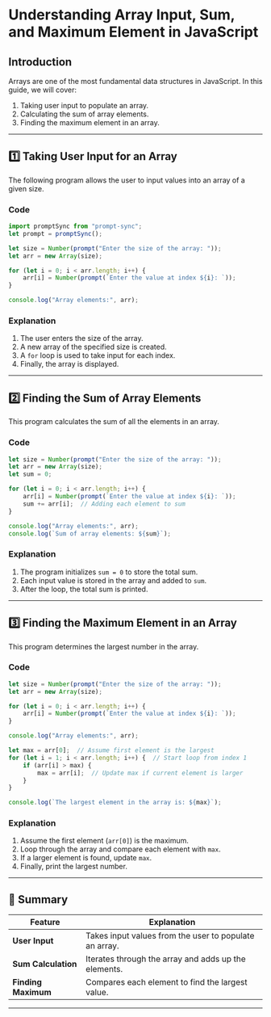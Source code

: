 # **Understanding Array Input, Sum, and Maximum Element in JavaScript**

## **Introduction**
Arrays are one of the most fundamental data structures in JavaScript. In this guide, we will cover:
1. Taking user input to populate an array.
2. Calculating the sum of array elements.
3. Finding the maximum element in an array.

---

## **1️⃣ Taking User Input for an Array**
The following program allows the user to input values into an array of a given size.

### **Code**
```js
import promptSync from "prompt-sync";
let prompt = promptSync();

let size = Number(prompt("Enter the size of the array: "));
let arr = new Array(size);

for (let i = 0; i < arr.length; i++) {
    arr[i] = Number(prompt(`Enter the value at index ${i}: `));
}

console.log("Array elements:", arr);
```

### **Explanation**
1. The user enters the size of the array.
2. A new array of the specified size is created.
3. A `for` loop is used to take input for each index.
4. Finally, the array is displayed.

---

## **2️⃣ Finding the Sum of Array Elements**
This program calculates the sum of all the elements in an array.

### **Code**
```js
let size = Number(prompt("Enter the size of the array: "));
let arr = new Array(size);
let sum = 0;

for (let i = 0; i < arr.length; i++) {
    arr[i] = Number(prompt(`Enter the value at index ${i}: `));
    sum += arr[i];  // Adding each element to sum
}

console.log("Array elements:", arr);
console.log(`Sum of array elements: ${sum}`);
```

### **Explanation**
1. The program initializes `sum = 0` to store the total sum.
2. Each input value is stored in the array and added to `sum`.
3. After the loop, the total sum is printed.

---

## **3️⃣ Finding the Maximum Element in an Array**
This program determines the largest number in the array.

### **Code**
```js
let size = Number(prompt("Enter the size of the array: "));
let arr = new Array(size);

for (let i = 0; i < arr.length; i++) {
    arr[i] = Number(prompt(`Enter the value at index ${i}: `));
}

console.log("Array elements:", arr);

let max = arr[0];  // Assume first element is the largest
for (let i = 1; i < arr.length; i++) {  // Start loop from index 1
    if (arr[i] > max) {
        max = arr[i];  // Update max if current element is larger
    }
}

console.log(`The largest element in the array is: ${max}`);
```

### **Explanation**
1. Assume the first element (`arr[0]`) is the maximum.
2. Loop through the array and compare each element with `max`.
3. If a larger element is found, update `max`.
4. Finally, print the largest number.

---

## **📌 Summary**
| Feature | Explanation |
|---------|------------|
| **User Input** | Takes input values from the user to populate an array. |
| **Sum Calculation** | Iterates through the array and adds up the elements. |
| **Finding Maximum** | Compares each element to find the largest value. |

---